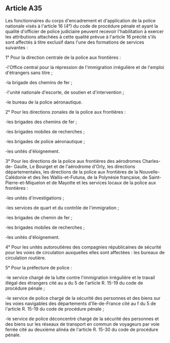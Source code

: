 Article A35
----
Les fonctionnaires du corps d'encadrement et d'application de la police
nationale visés à l'article 16 (4°) du code de procédure pénale et ayant la
qualité d'officier de police judiciaire peuvent recevoir l'habilitation à
exercer les attributions attachées à cette qualité prévue à l'article 16 précité
s'ils sont affectés à titre exclusif dans l'une des formations de services
suivantes :

1° Pour la direction centrale de la police aux frontières :

-l'Office central pour la répression de l'immigration irrégulière et de l'emploi
d'étrangers sans titre ;

-la brigade des chemins de fer ;

-l'unité nationale d'escorte, de soutien et d'intervention ;

-le bureau de la police aéronautique.

2° Pour les directions zonales de la police aux frontières :

-les brigades des chemins de fer ;

-les brigades mobiles de recherches ;

-les brigades de police aéronautique ;

-les unités d'éloignement.

3° Pour les directions de la police aux frontières des aérodromes Charles-de-
Gaulle, Le Bourget et de l'aérodrome d'Orly, les directions départementales, les
directions de la police aux frontières de la Nouvelle-Calédonie et des îles
Wallis-et-Futuna, de la Polynésie française, de Saint-Pierre-et-Miquelon et de
Mayotte et les services locaux de la police aux frontières :

-les unités d'investigations ;

-les services de quart et du contrôle de l'immigration ;

-les brigades de chemin de fer ;

-les brigades mobiles de recherches ;

-les unités d'éloignement.

4° Pour les unités autoroutières des compagnies républicaines de sécurité pour
les voies de circulation auxquelles elles sont affectées : les bureaux de
circulation routière.

5° Pour la préfecture de police :

-le service chargé de la lutte contre l'immigration irrégulière et le travail
illégal des étrangers cité au a du 5 de l'article R. 15-19 du code de procédure
pénale ;

-le service de police chargé de la sécurité des personnes et des biens sur les
voies navigables des départements d'Ile-de-France cité au f du 5 de l'article R.
15-19 du code de procédure pénale ;

-le service de police déconcentré chargé de la sécurité des personnes et des
biens sur les réseaux de transport en commun de voyageurs par voie ferrée cité
au deuxième alinéa de l'article R. 15-30 du code de procédure pénale.
